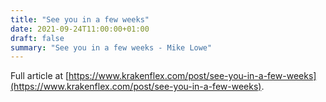 ```yaml
---
title: "See you in a few weeks"
date: 2021-09-24T11:00:00+01:00
draft: false
summary: "See you in a few weeks - Mike Lowe"
---
```


Full article at [https://www.krakenflex.com/post/see-you-in-a-few-weeks](https://www.krakenflex.com/post/see-you-in-a-few-weeks).
